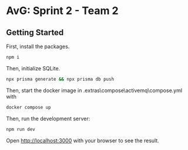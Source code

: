 # AvG: Sprint 2 - Team 2

## Getting Started

First, install the packages.
```bash
npm i
```

Then, initialize SQLite.
```bash
npx prisma generate && npx prisma db push
```

Then, start the docker image in .extras\compose\activemq\compose.yml with
```bash
docker compose up
```

Then, run the development server:
```bash
npm run dev
```

Open [http://localhost:3000](http://localhost:3000) with your browser to see the result.

